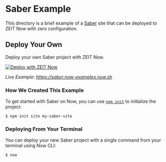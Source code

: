 # Saber Example

This directory is a brief example of a [Saber](https://saber.land) site that can be deployed to ZEIT Now with zero configuration.

## Deploy Your Own

Deploy your own Saber project with ZEIT Now.

[![Deploy with ZEIT Now](https://zeit.co/button)](https://zeit.co/new/project?template=https://github.com/zeit/now-examples/tree/master/saber)

*Live Example: https://saber.now-examples.now.sh*

### How We Created This Example

To get started with Saber on Now, you can use [`npm init`](https://docs.npmjs.com/cli/init) to initialize the project:

```shell
$ npm init site my-saber-site
```

### Deploying From Your Terminal

You can deploy your new Saber project with a single command from your terminal using Now CLI:

```shell
$ now
```
